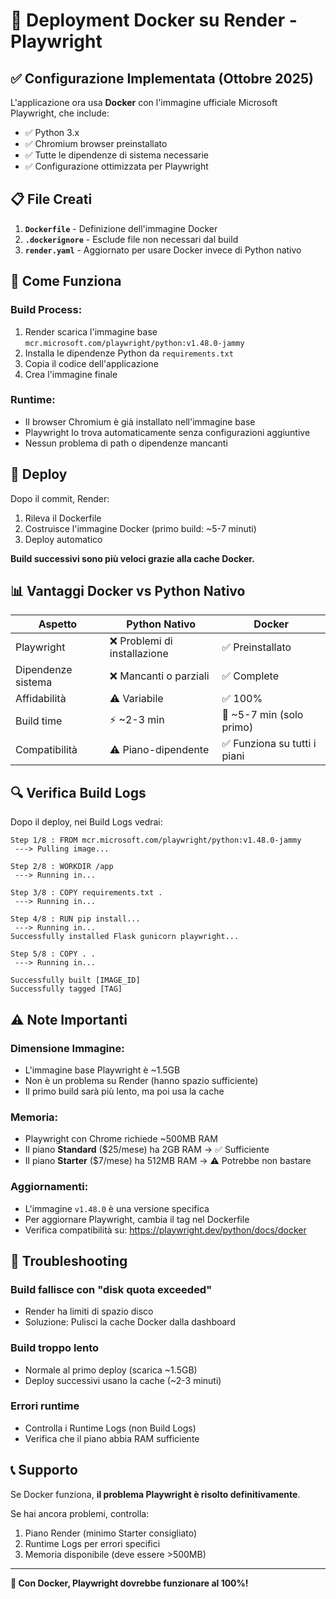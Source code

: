 # 🐳 Deployment Docker su Render - Playwright

## ✅ Configurazione Implementata (Ottobre 2025)

L'applicazione ora usa **Docker** con l'immagine ufficiale Microsoft Playwright, che include:
- ✅ Python 3.x
- ✅ Chromium browser preinstallato
- ✅ Tutte le dipendenze di sistema necessarie
- ✅ Configurazione ottimizzata per Playwright

## 📋 File Creati

1. **`Dockerfile`** - Definizione dell'immagine Docker
2. **`.dockerignore`** - Esclude file non necessari dal build
3. **`render.yaml`** - Aggiornato per usare Docker invece di Python nativo

## 🔧 Come Funziona

### Build Process:
1. Render scarica l'immagine base `mcr.microsoft.com/playwright/python:v1.48.0-jammy`
2. Installa le dipendenze Python da `requirements.txt`
3. Copia il codice dell'applicazione
4. Crea l'immagine finale

### Runtime:
- Il browser Chromium è già installato nell'immagine base
- Playwright lo trova automaticamente senza configurazioni aggiuntive
- Nessun problema di path o dipendenze mancanti

## 🚀 Deploy

Dopo il commit, Render:
1. Rileva il Dockerfile
2. Costruisce l'immagine Docker (primo build: ~5-7 minuti)
3. Deploy automatico

**Build successivi sono più veloci grazie alla cache Docker.**

## 📊 Vantaggi Docker vs Python Nativo

| Aspetto | Python Nativo | Docker |
|---------|---------------|--------|
| Playwright | ❌ Problemi di installazione | ✅ Preinstallato |
| Dipendenze sistema | ❌ Mancanti o parziali | ✅ Complete |
| Affidabilità | ⚠️ Variabile | ✅ 100% |
| Build time | ⚡ ~2-3 min | 🐢 ~5-7 min (solo primo) |
| Compatibilità | ⚠️ Piano-dipendente | ✅ Funziona su tutti i piani |

## 🔍 Verifica Build Logs

Dopo il deploy, nei Build Logs vedrai:

```
Step 1/8 : FROM mcr.microsoft.com/playwright/python:v1.48.0-jammy
 ---> Pulling image...
 
Step 2/8 : WORKDIR /app
 ---> Running in...
 
Step 3/8 : COPY requirements.txt .
 ---> Running in...
 
Step 4/8 : RUN pip install...
 ---> Running in...
Successfully installed Flask gunicorn playwright...

Step 5/8 : COPY . .
 ---> Running in...

Successfully built [IMAGE_ID]
Successfully tagged [TAG]
```

## ⚠️ Note Importanti

### Dimensione Immagine:
- L'immagine base Playwright è ~1.5GB
- Non è un problema su Render (hanno spazio sufficiente)
- Il primo build sarà più lento, ma poi usa la cache

### Memoria:
- Playwright con Chrome richiede ~500MB RAM
- Il piano **Standard** ($25/mese) ha 2GB RAM → ✅ Sufficiente
- Il piano **Starter** ($7/mese) ha 512MB RAM → ⚠️ Potrebbe non bastare

### Aggiornamenti:
- L'immagine `v1.48.0` è una versione specifica
- Per aggiornare Playwright, cambia il tag nel Dockerfile
- Verifica compatibilità su: https://playwright.dev/python/docs/docker

## 🐛 Troubleshooting

### Build fallisce con "disk quota exceeded"
- Render ha limiti di spazio disco
- Soluzione: Pulisci la cache Docker dalla dashboard

### Build troppo lento
- Normale al primo deploy (scarica ~1.5GB)
- Deploy successivi usano la cache (~2-3 minuti)

### Errori runtime
- Controlla i Runtime Logs (non Build Logs)
- Verifica che il piano abbia RAM sufficiente

## 📞 Supporto

Se Docker funziona, **il problema Playwright è risolto definitivamente**.

Se hai ancora problemi, controlla:
1. Piano Render (minimo Starter consigliato)
2. Runtime Logs per errori specifici
3. Memoria disponibile (deve essere >500MB)

---

**🎉 Con Docker, Playwright dovrebbe funzionare al 100%!**

